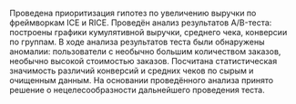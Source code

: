 Проведена приоритизация гипотез по увеличению выручки по фреймворкам ICE и RICE. Проведён анализ результатов A/B-теста: построены графики кумулятивной выручки, среднего чека, конверсии по группам. В ходе анализа результатов теста были обнаружены аномалии: пользователи с необычно большим количеством заказов, необычно высокой стоимостью заказов. Посчитана статистическая значимость различий конверсий и средних чеков по сырым и очищенным данным. На основании проведённого анализа принято решение о нецелесообразности дальнейшего проведения теста.
